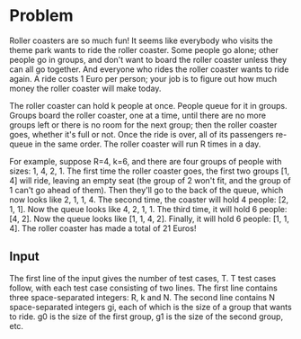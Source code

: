 # Problem

Roller coasters are so much fun! It seems like everybody who visits the theme park wants to ride the roller coaster. Some people go alone; other people go in groups, and don't want to board the roller coaster unless they can all go together. And everyone who rides the roller coaster wants to ride again. A ride costs 1 Euro per person; your job is to figure out how much money the roller coaster will make today.

The roller coaster can hold k people at once. People queue for it in groups. Groups board the roller coaster, one at a time, until there are no more groups left or there is no room for the next group; then the roller coaster goes, whether it's full or not. Once the ride is over, all of its passengers re-queue in the same order. The roller coaster will run R times in a day.

For example, suppose R=4, k=6, and there are four groups of people with sizes: 1, 4, 2, 1. The first time the roller coaster goes, the first two groups [1, 4] will ride, leaving an empty seat (the group of 2 won't fit, and the group of 1 can't go ahead of them). Then they'll go to the back of the queue, which now looks like 2, 1, 1, 4. The second time, the coaster will hold 4 people: [2, 1, 1]. Now the queue looks like 4, 2, 1, 1. The third time, it will hold 6 people: [4, 2]. Now the queue looks like [1, 1, 4, 2]. Finally, it will hold 6 people: [1, 1, 4]. The roller coaster has made a total of 21 Euros!

## Input

The first line of the input gives the number of test cases, T. T test cases follow, with each test case consisting of two lines. The first line contains three space-separated integers: R, k and N. The second line contains N space-separated integers gi, each of which is the size of a group that wants to ride. g0 is the size of the first group, g1 is the size of the second group, etc.
